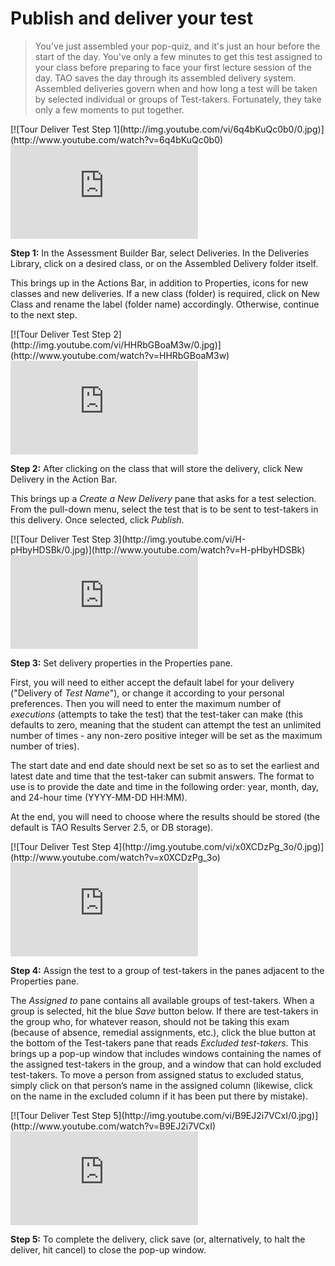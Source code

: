 # Publish and deliver your test

>You've just assembled your pop-quiz, and it's just an hour before the start of the day. You've only a few minutes to get this test assigned to your class before preparing to face your first lecture session of the day. TAO saves the day through its assembled delivery system. Assembled deliveries govern when and how long a test will be taken by selected individual or groups of Test-takers. Fortunately, they take only a few moments to put together.

<div class="hidden-video">
[![Tour Deliver Test Step 1](http://img.youtube.com/vi/6q4bKuQc0b0/0.jpg)](http://www.youtube.com/watch?v=6q4bKuQc0b0)
</div>

<div class='embed-container'><iframe src="https://www.youtube.com/embed/6q4bKuQc0b0?rel=0" frameborder="0" allowfullscreen="true"></iframe></div>

**Step 1:**  In the Assessment Builder Bar, select Deliveries. In the Deliveries Library, click on a desired class, or on the Assembled Delivery folder itself.

This brings up in the Actions Bar, in addition to Properties, icons for new classes and new deliveries. If a new class (folder) is required, click on New Class and rename the label (folder name) accordingly. Otherwise, continue to the next step.

<div class="hidden-video">
[![Tour Deliver Test Step 2](http://img.youtube.com/vi/HHRbGBoaM3w/0.jpg)](http://www.youtube.com/watch?v=HHRbGBoaM3w)
</div>

<div class='embed-container'><iframe src="https://www.youtube.com/embed/HHRbGBoaM3w?rel=0" frameborder="0" allowfullscreen="true"></iframe></div>

**Step 2:** After clicking on the class that will store the delivery, click New Delivery in the Action Bar.

This brings up a *Create a New Delivery* pane that asks for a test selection. From the pull-down menu, select the test that is to be sent to test-takers in this delivery. Once selected, click *Publish*.

<div class="hidden-video">
[![Tour Deliver Test Step 3](http://img.youtube.com/vi/H-pHbyHDSBk/0.jpg)](http://www.youtube.com/watch?v=H-pHbyHDSBk)
</div>

<div class='embed-container'><iframe src="https://www.youtube.com/embed/H-pHbyHDSBk?rel=0" frameborder="0" allowfullscreen="true"></iframe></div>

**Step 3:** Set delivery properties in the Properties pane.

First, you will need to either accept the default label for your delivery ("Delivery of *Test Name*"), or change it according to your personal preferences. Then you will need to enter the maximum number of *executions* (attempts to take the test) that the test-taker can make (this defaults to zero, meaning that the student can attempt the test an unlimited number of times - any non-zero positive integer will be set as the maximum number of tries).

The start date and end date should next be set so as to set the earliest and latest date and time that the test-taker can submit answers. The format to use is to provide the date and time in the following order: year, month, day, and 24-hour time (YYYY-MM-DD HH:MM).

At the end, you will need to choose where the results should be stored (the default is TAO Results Server 2.5, or DB storage).

<div class="hidden-video">
[![Tour Deliver Test Step 4](http://img.youtube.com/vi/x0XCDzPg_3o/0.jpg)](http://www.youtube.com/watch?v=x0XCDzPg_3o)
</div>

<div class='embed-container'><iframe src="https://www.youtube.com/embed/x0XCDzPg_3o?rel=0" frameborder="0" allowfullscreen="true"></iframe></div>

**Step 4:** Assign the test to a group of test-takers in the panes adjacent to the Properties pane.

The *Assigned to* pane contains all available groups of test-takers. When a group is selected, hit the blue *Save* button below. If there are test-takers in the group who, for whatever reason, should not be taking this exam (because of absence, remedial assignments, etc.), click the blue button at the bottom of the Test-takers pane that reads *Excluded test-takers*. This brings up a pop-up window that includes windows containing the names of the assigned test-takers in the group, and a window that can hold excluded test-takers. To move a person from assigned status to excluded status, simply click on that person’s name in the assigned column (likewise, click on the name in the excluded column if it has been put there by mistake). 

<div class="hidden-video">
[![Tour Deliver Test Step 5](http://img.youtube.com/vi/B9EJ2i7VCxI/0.jpg)](http://www.youtube.com/watch?v=B9EJ2i7VCxI)
</div>

<div class='embed-container'><iframe src="https://www.youtube.com/embed/B9EJ2i7VCxI?rel=0" frameborder="0" allowfullscreen="true"></iframe></div>

**Step 5:** To complete the delivery, click save (or, alternatively, to halt the deliver, hit cancel) to close the pop-up window.
